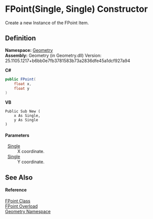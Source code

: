 # FPoint(Single, Single) Constructor


Create a new Instance of the FPoint Item.



## Definition
**Namespace:** <a href="eb409b48-e279-bdb4-daf3-3196b72d55a2.md">Geometry</a>  
**Assembly:** Geometry (in Geometry.dll) Version: 25.1105.1217+b6bb0e7fb3781583b73a2836dfe45a1dcf927a94

**C#**
``` C#
public FPoint(
	float x,
	float y
)
```
**VB**
``` VB
Public Sub New ( 
	x As Single,
	y As Single
)
```



#### Parameters
<dl><dt>  <a href="https://learn.microsoft.com/dotnet/api/system.single" target="_blank" rel="noopener noreferrer">Single</a></dt><dd>X coordinate.</dd><dt>  <a href="https://learn.microsoft.com/dotnet/api/system.single" target="_blank" rel="noopener noreferrer">Single</a></dt><dd>Y coordinate.</dd></dl>

## See Also


#### Reference
<a href="477a6142-7b25-5977-263a-a8e4e3c4f582.md">FPoint Class</a>  
<a href="3f14f3c9-ca52-12a4-3d3b-d2f19a1b0984.md">FPoint Overload</a>  
<a href="eb409b48-e279-bdb4-daf3-3196b72d55a2.md">Geometry Namespace</a>  
